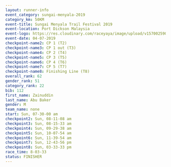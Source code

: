```yaml
---
layout: runner-info 
event_category: sungai-menyala-2019 
category_km: 50KM 
event-title: Sungai Menyala Trail Festival 2019 
event-location: Port Dickson Malaysia 
event-logo: https://res.cloudinary.com/raceyaya/image/upload/v1570025907/logo/smft_rwzxh1.jpg 
event-date: 04-07-2019 
checkpoint-name2: CP 1 (T2) 
checkpoint-name3: CP 1 out (T3) 
checkpoint-name4: CP 2 (T4) 
checkpoint-name5: CP 3 (T5) 
checkpoint-name6: CP 4 (T6) 
checkpoint-name7: CP 5 (T7) 
checkpoint-name8: Finishing Line (T8) 
overall_rank: 62
gender_rank: 51
category_rank: 22
bib: 112
first_name: Zainuddin
last_name: Abu Baker
gender: M
team_name: none
start: Sun, 07-30-00 am
checkpoint2: Sun, 08-11-08 am
checkpoint3: Sun, 08-15-33 am
checkpoint4: Sun, 09-29-38 am
checkpoint5: Sun, 10-07-54 am
checkpoint6: Sun, 11-39-54 am
checkpoint7: Sun, 12-43-56 pm
checkpoint8: Sun, 03-33-33 pm
race_time: 8-03-33
status: FINISHER
---
```

